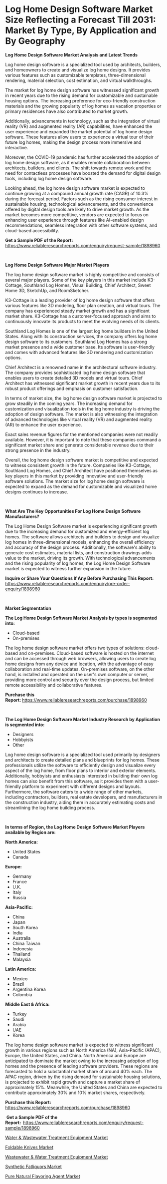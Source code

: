 <p><h1>Log Home Design Software Market Size Reflecting a Forecast Till 2031: Market By Type, By Application and By Geography</h1></p><p><strong>Log Home Design Software Market Analysis and Latest Trends</strong></p>
<p><p>Log home design software is a specialized tool used by architects, builders, and homeowners to create and visualize log home designs. It provides various features such as customizable templates, three-dimensional rendering, material selection, cost estimation, and virtual walkthroughs.</p><p>The market for log home design software has witnessed significant growth in recent years due to the rising demand for customizable and sustainable housing options. The increasing preference for eco-friendly construction materials and the growing popularity of log homes as vacation properties or primary residences have also contributed to market growth.</p><p>Additionally, advancements in technology, such as the integration of virtual reality (VR) and augmented reality (AR) capabilities, have enhanced the user experience and expanded the market potential of log home design software. These features allow users to experience a virtual tour of their future log homes, making the design process more immersive and interactive.</p><p>Moreover, the COVID-19 pandemic has further accelerated the adoption of log home design software, as it enables remote collaboration between architects, builders, and clients. The shift towards remote work and the need for contactless processes have boosted the demand for digital design tools, including log home design software.</p><p>Looking ahead, the log home design software market is expected to continue growing at a compound annual growth rate (CAGR) of 10.3% during the forecast period. Factors such as the rising consumer interest in sustainable housing, technological advancements, and the convenience offered by digital design tools are likely to drive market growth. As the market becomes more competitive, vendors are expected to focus on enhancing user experience through features like AI-enabled design recommendations, seamless integration with other software systems, and cloud-based accessibility.</p></p>
<p><strong>Get a Sample PDF of the Report:&nbsp;</strong> <a href="https://www.reliableresearchreports.com/enquiry/request-sample/1898960">https://www.reliableresearchreports.com/enquiry/request-sample/1898960</a></p>
<p>&nbsp;</p>
<p><strong>Log Home Design Software Major Market Players</strong></p>
<p><p>The log home design software market is highly competitive and consists of several major players. Some of the key players in this market include K3-Cottage, Southland Log Homes, Visual Building, Chief Architect, Sweet Home 3D, SketchUp, and RoomSketcher.</p><p>K3-Cottage is a leading provider of log home design software that offers various features like 3D modeling, floor plan creation, and virtual tours. The company has experienced steady market growth and has a significant market share. K3-Cottage has a customer-focused approach and aims to continuously innovate its products to meet the evolving needs of its clients.</p><p>Southland Log Homes is one of the largest log home builders in the United States. Along with its construction services, the company offers log home design software to its customers. Southland Log Homes has a strong market presence and a wide customer base. Its software is user-friendly and comes with advanced features like 3D rendering and customization options.</p><p>Chief Architect is a renowned name in the architectural software industry. The company provides sophisticated log home design software that enables users to create detailed 3D models and virtual tours. Chief Architect has witnessed significant market growth in recent years due to its robust product offerings and emphasis on customer satisfaction.</p><p>In terms of market size, the log home design software market is projected to grow steadily in the coming years. The increasing demand for customization and visualization tools in the log home industry is driving the adoption of design software. The market is also witnessing the integration of advanced technologies like virtual reality (VR) and augmented reality (AR) to enhance the user experience.</p><p>Exact sales revenue figures for the mentioned companies were not readily available. However, it is important to note that these companies command a significant market share and generate considerable revenue due to their strong presence in the industry.</p><p>Overall, the log home design software market is competitive and expected to witness consistent growth in the future. Companies like K3-Cottage, Southland Log Homes, and Chief Architect have positioned themselves as key players in this market by providing innovative and user-friendly software solutions. The market size for log home design software is expected to expand as the demand for customizable and visualized home designs continues to increase.</p></p>
<p>&nbsp;</p>
<p><strong>What Are The Key Opportunities For Log Home Design Software Manufacturers?</strong></p>
<p><p>The Log Home Design Software market is experiencing significant growth due to the increasing demand for customized and energy-efficient log homes. The software allows architects and builders to design and visualize log homes in three-dimensional models, enhancing the overall efficiency and accuracy of the design process. Additionally, the software's ability to generate cost estimates, material lists, and construction drawings adds value to the market, driving its growth. With technological advancements and the rising popularity of log homes, the Log Home Design Software market is expected to witness further expansion in the future.</p></p>
<p><strong>Inquire or Share Your Questions If Any Before Purchasing This Report:</strong> <a href="https://www.reliableresearchreports.com/enquiry/pre-order-enquiry/1898960">https://www.reliableresearchreports.com/enquiry/pre-order-enquiry/1898960</a></p>
<p>&nbsp;</p>
<p><strong>Market Segmentation</strong></p>
<p><strong>The Log Home Design Software Market Analysis by types is segmented into:</strong></p>
<p><ul><li>Cloud-based</li><li>On-premises</li></ul></p>
<p><p>The log home design software market offers two types of solutions: cloud-based and on-premises. Cloud-based software is hosted on the internet and can be accessed through web browsers, allowing users to create log home designs from any device and location, with the advantage of easy collaboration and real-time updates. On-premises software, on the other hand, is installed and operated on the user's own computer or server, providing more control and security over the design process, but limited remote accessibility and collaborative features.</p></p>
<p><strong>Purchase this Report:&nbsp;</strong><a href="https://www.reliableresearchreports.com/purchase/1898960">https://www.reliableresearchreports.com/purchase/1898960</a></p>
<p>&nbsp;</p>
<p><strong>The Log Home Design Software Market Industry Research by Application is segmented into:</strong></p>
<p><ul><li>Designers</li><li>Hobbyists</li><li>Other</li></ul></p>
<p><p>Log home design software is a specialized tool used primarily by designers and architects to create detailed plans and blueprints for log homes. These professionals utilize the software to efficiently design and visualize every aspect of the log home, from floor plans to interior and exterior elements. Additionally, hobbyists and enthusiasts interested in building their own log homes can also benefit from this software, as it provides them with a user-friendly platform to experiment with different designs and layouts. Furthermore, the software caters to a wide range of other markets, including contractors, builders, real estate developers, and manufacturers in the construction industry, aiding them in accurately estimating costs and streamlining the log home building process.</p></p>
<p>&nbsp;</p>
<p><strong>In terms of Region, the Log Home Design Software Market Players available by Region are:</strong></p>
<p>
    <p> <strong> North America: </strong>
        <ul>
            <li>United States</li>
            <li>Canada</li>
        </ul>
        </p> 
    <p> <strong> Europe: </strong>
        <ul>
            <li>Germany</li>
            <li>France</li>
            <li>U.K.</li>
            <li>Italy</li>
            <li>Russia</li>
        </ul>
        </p> 
    <p> <strong> Asia-Pacific: </strong>
        <ul>
            <li>China</li>
            <li>Japan</li>
            <li>South Korea</li>
            <li>India</li>
            <li>Australia</li>
            <li>China Taiwan</li>
            <li>Indonesia</li>
            <li>Thailand</li>
            <li>Malaysia</li>
        </ul>
        </p> 
    <p> <strong> Latin America: </strong>
        <ul>
            <li>Mexico</li>
            <li>Brazil</li>
            <li>Argentina Korea</li>
            <li>Colombia</li>
        </ul>
        </p> 
    <p> <strong> Middle East & Africa: </strong>
        <ul>
            <li>Turkey</li>
            <li>Saudi</li>
            <li>Arabia</li>
            <li>UAE</li>
            <li>Korea</li>
        </ul>
    </p>
    </p>
<p><p>The log home design software market is expected to witness significant growth in various regions such as North America (NA), Asia-Pacific (APAC), Europe, the United States, and China. North America and Europe are anticipated to dominate the market owing to the increasing adoption of log homes and the presence of leading software providers. These regions are forecasted to hold a substantial market share of around 40% each. The APAC region, driven by the rising demand for sustainable housing solutions, is projected to exhibit rapid growth and capture a market share of approximately 15%. Meanwhile, the United States and China are expected to contribute approximately 30% and 10% market shares, respectively.</p></p>
<p><strong>Purchase this Report: </strong><a href="https://www.reliableresearchreports.com/purchase/1898960">https://www.reliableresearchreports.com/purchase/1898960</a></p>
<p>&nbsp;<strong>Get a Sample PDF of the Report:&nbsp;&nbsp;</strong><a href="https://www.reliableresearchreports.com/enquiry/request-sample/1898960">https://www.reliableresearchreports.com/enquiry/request-sample/1898960</a></p>
<p><strong></strong></p>
<p><p><a href="https://medium.com/@tammyfreeman2022/water-amp-wastewater-treatment-equipment-market-analysis-its-cagr-market-segmentation-and-39fc91f0d2e2">Water & Wastewater Treatment Equipment Market</a></p><p><a href="https://medium.com/@crystalpierce09/foldable-knives-market-research-report-its-history-and-forecast-2024-to-2031-50f4b60c82d7">Foldable Knives Market</a></p><p><a href="https://medium.com/@tammyfreeman2022/wastewater-amp-water-treatment-equipment-nbsp-market-focuses-on-market-share-size-and-projected-5756eb457ed3">Wastewater & Water Treatment Equipment Market</a></p><p><a href="https://medium.com/@tammyfreeman2022/synthetic-fatliquors-market-size-cagr-trends-2024-2030-0e6413f31c79">Synthetic Fatliquors Market</a></p><p><a href="https://medium.com/@tammyfreeman2022/pure-natural-flavoring-agent-market-furnishes-information-on-market-share-market-trends-and-63f0f25f0214">Pure Natural Flavoring Agent Market</a></p></p>